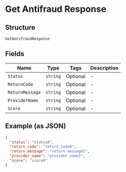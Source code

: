 
# Get Antifraud Response

## Structure

`GetAntifraudResponse`

## Fields

| Name | Type | Tags | Description |
|  --- | --- | --- | --- |
| `Status` | `string` | Optional | - |
| `ReturnCode` | `string` | Optional | - |
| `ReturnMessage` | `string` | Optional | - |
| `ProviderName` | `string` | Optional | - |
| `Score` | `string` | Optional | - |

## Example (as JSON)

```json
{
  "status": "status8",
  "return_code": "return_code0",
  "return_message": "return_message2",
  "provider_name": "provider_name2",
  "score": "score0"
}
```


